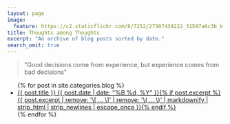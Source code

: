 ```yaml
---
layout: page
image:
  feature: https://c2.staticflickr.com/8/7252/27507434222_31597a6c3b_k.jpg
title: Thoughts among Thoughts
excerpt: "An archive of blog posts sorted by date."
search_omit: true
---
```


> "Good decisions come from experience, but experience comes from bad decisions"

<ul class="post-list">
{% for post in site.categories.blog %} 
  <li><article><a href="{{ site.url }}{{ post.url }}">{{ post.title }} <span class="entry-date"><time datetime="{{ post.date | date_to_xmlschema }}">{{ post.date | date: "%B %d, %Y" }}</time></span>{% if post.excerpt %} <span class="excerpt">{{ post.excerpt | remove: '\[ ... \]' | remove: '\( ... \)' | markdownify | strip_html | strip_newlines | escape_once }}</span>{% endif %}</a></article></li>
{% endfor %}
</ul>
